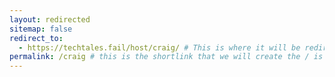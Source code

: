 ```yaml
---
layout: redirected
sitemap: false
redirect_to:
  - https://techtales.fail/host/craig/ # This is where it will be redirected  - must be a complete url and a space after the -
permalink: /craig # this is the shortlink that we will create the / is required - MUST MATCH the name of the file and a space after the :
---
```

